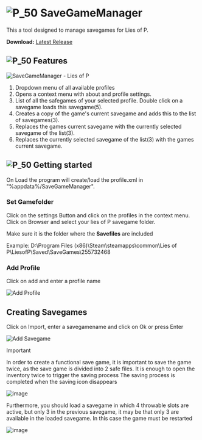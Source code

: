 # ![P_50](https://github.com/Morethna/SaveGameManager/assets/131201617/20275c1d-8dad-4510-a0b3-3ca9e36cc9d4) SaveGameManager
This a tool designed to manage savegames for Lies of P.

**Download:** [Latest Release](https://github.com/Morethna/SaveGameManager/releases)
## ![P_50](https://github.com/Morethna/SaveGameManager/assets/131201617/20275c1d-8dad-4510-a0b3-3ca9e36cc9d4) Features
![SaveGameManager - Lies of P](https://github.com/Morethna/SaveGameManager/assets/131201617/39dfa0b2-5c99-4ca8-b9c8-14e6e27e48da)
1. Dropdown menu of all available profiles
2. Opens a context menu with about and profile settings.
3. List of all the safegames of your selected profile. Double click on a savegame loads this savegame(5).
4. Creates a copy of the game's current savegame and adds this to the list of savegames(3).
5. Replaces the games current savegame with the currently selected savegame of the list(3).
6. Replaces the currently selected savegame of the list(3) with the games current savegame.

## ![P_50](https://github.com/Morethna/SaveGameManager/assets/131201617/20275c1d-8dad-4510-a0b3-3ca9e36cc9d4) Getting started
On Load the program will create/load the profile.xml in "%appdata%/SaveGameManager".
### Set Gamefolder
Click on the settings Button and click on the profiles in the context menu.
Click on Browser and select your lies of P savegame folder.

Make sure it is the folder where the **Savefiles** are included

Example: D:\Program Files (x86)\Steam\steamapps\common\Lies of P\LiesofP\Saved\SaveGames\255732468

### Add Profile
Click on add and enter a profile name

![Add Profile](https://github.com/Morethna/SaveGameManager/assets/131201617/d15809f9-15e6-4f09-baa3-1c6e30daddb6)

## Creating Savegames
Click on Import, enter a savegamename and click on Ok or press Enter

![Add Savegame](https://github.com/Morethna/SaveGameManager/assets/131201617/77d377b7-ea6e-4b5c-a180-937b73d35a89)

> [!IMPORTANT]
> In order to create a functional save game, it is important to save the game twice, as the save game is divided into 2 safe files.
> It is enough to open the inventory twice to trigger the saving process
> The saving process is completed when the saving icon disappears
> 
> ![image](https://github.com/Morethna/SaveGameManager/assets/131201617/dc48689d-a871-4bd9-b146-c304cdbed0c3)
>
> Furthermore, you should load a savegame in which 4 throwable slots are active, but only 3 in the previous savegame, it may be that only 3 are available in the loaded savegame. In this case the game must be restarted
>
> ![image](https://github.com/Morethna/SaveGameManager/assets/131201617/c810e1ae-9c4c-4411-8f2c-56ecd94f4453)


